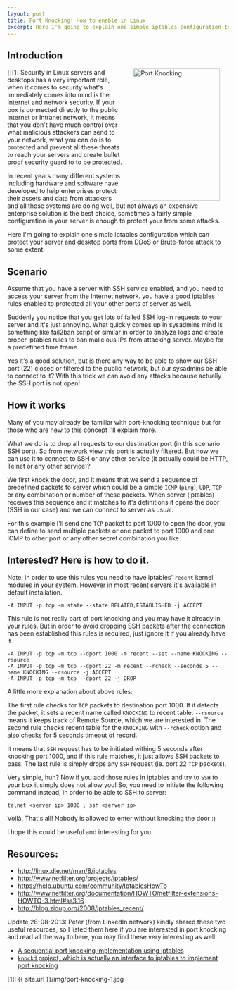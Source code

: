 ```yaml
---
layout: post
title: Port Knocking! How to enable in Linux
excerpt: Here I'm going to explain one simple iptables configuration to enable port knocking which can protect your server from un-authorized access.
---
```


## Introduction

[<img align='right' class="size-medium wp-image-320 alignright" style="margin-left: 20px; margin-right: 20px;" alt="Port Knocking" src="{{ site.url }}/img/port-knocking-1.jpg" width="198" height="300" />][1] 
Security in Linux servers and desktops has a very important role, when it comes to security what's immediately comes into mind is the Internet and network security. If your box is connected directly to the public Internet or Intranet network, it means that you don't have much control over what malicious attackers can send to your network, what you can do is to protected and prevent all these threats to reach your servers and create bullet proof security guard to to be protected. 

In recent years many different systems including hardware and software have developed to help enterprises protect their assets and data from attackers and all those systems are doing well, but not always an expensive enterprise solution is the best choice, sometimes a fairly simple configuration in your server is enough to protect your from some attacks. 

Here I'm going to explain one simple iptables configuration which can protect your server and desktop ports from DDoS or Brute-force attack to some extent. 

<div class="ads"> <ins class="adsbygoogle adslot_1" style="display:block" data-ad-client="ca-pub-5768423765640512" data-ad-slot="4587256441" data-ad-format="horizontal"></ins> <script> (adsbygoogle = window.adsbygoogle || []).push({}); </script> </div>

## Scenario 

Assume that you have a server with SSH service enabled, and you need to access your server from the Internet network. you have a good iptables rules enabled to protected all your other ports of server as well. 

Suddenly you notice that you get lots of failed SSH log-in requests to your server and it's just annoying. What quickly comes up in sysadmins mind is something like fail2ban script or similar in order to analyze logs and create proper iptables rules to ban malicious IPs from attacking server.  Maybe for a predefined time frame. 

Yes it's a good solution, but is there any way to be able to show our SSH port (22) closed or filtered to the public network, but our sysadmins be able to connect to it? With this trick we can avoid any attacks because actually the SSH port is not open! 

## How it works 

Many of you may already be familiar with port-knocking technique but for those who are new to this concept I'll explain more. 

What we do is to drop all requests to our destination port (in this scenario SSH port). So from network view this port is actually filtered. But how we can use it to connect to SSH or any other service (it actually could be HTTP, Telnet or any other service)? 

We first knock the door, and it means that we send a sequence of predefined packets to server which could be a simple `ICMP` (`ping`), `UDP`, `TCP` or any combination or number of these packets. When server (iptables) receives this sequence and it matches to it's definitions it opens the door (SSH in our case) and we can connect to server as usual. 

For this example I'll send one `TCP` packet to port 1000 to open the door, you can define to send multiple packets or one packet to port 1000 and one ICMP to other port or any other secret combination you like. 

## Interested? Here is how to do it.

Note: in order to use this rules you need to have iptables' `recent` kernel modules in your system. However in most recent servers it's available in default installation. 

	-A INPUT -p tcp -m state --state RELATED,ESTABLISHED -j ACCEPT 

This rule is not really part of port knocking and you may have it already in your rules. But in order to avoid dropping SSH packets after the connection has been established this rules is required, just ignore it if you already have it. 

<div class="ads"> <ins class="adsbygoogle adslot_1" style="display:block" data-ad-client="ca-pub-5768423765640512" data-ad-slot="4587256441" data-ad-format="rectangle"></ins> <script> (adsbygoogle = window.adsbygoogle || []).push({}); </script> </div>

	-A INPUT -p tcp -m tcp --dport 1000 -m recent --set --name KNOCKING --rsource
	-A INPUT -p tcp -m tcp --dport 22 -m recent --rcheck --seconds 5 --name KNOCKING --rsource -j ACCEPT
	-A INPUT -p tcp -m tcp --dport 22 -j DROP

A little more explanation about above rules: 

The first rule checks for `TCP` packets to destination port 1000. If it detects the packet, it sets a recent name called `KNOCKING` to recent table. `--rsource` means it keeps track of Remote Source, which we are interested in. The second rule checks recent table for the `KNOCKING` with `--rcheck` option and also checks for 5 seconds timeout of record. 

It means that `SSH` request has to be initiated withing 5 seconds after knocking port 1000, and if this rule matches, it just allows SSH packets to pass. The last rule is simply drops any `SSH` request (ie. port 22 `TCP` packets). 

Very simple, huh? Now if you add those rules in iptables and try to `SSH` to your box it simply does not allow you! So, you need to initiate the following command instead, in order to be able to SSH to server: 

	telnet <server ip> 1000 ; ssh <server ip>

Voilà, That's all! Nobody is allowed to enter without knocking the door :) 

I hope this could be useful and interesting for you. 

## Resources: 

+ <a href="http://linux.die.net/man/8/iptables" target="_blank">http://linux.die.net/man/8/iptables</a> 
+ <a href="http://www.netfilter.org/projects/iptables/" target="_blank">http://www.netfilter.org/projects/iptables/</a> 
+ <a href="http://www.netfilter.org/projects/iptables/" target="_blank">https://help.ubuntu.com/community/IptablesHowTo</a> 
+ <a href="http://www.netfilter.org/documentation/HOWTO/netfilter-extensions-HOWTO-3.html#ss3.16" target="_blank">http://www.netfilter.org/documentation/HOWTO/netfilter-extensions-HOWTO-3.html#ss3.16</a> 
+ <a href="http://blog.zioup.org/2008/iptables_recent/" target="_blank">http://blog.zioup.org/2008/iptables_recent/</a> 

Update 28-08-2013: Peter (from LinkedIn network) kindly shared these two useful resources, so I listed them here if you are interested in port knocking and read all the way to here, you may find these very interesting as well: 

+ <a href="http://www.microhowto.info/howto/implement_port_knocking_using_iptables.html " target="_blank">A sequential port knocking implementation using iptables</a>
+ <a href="http://www.zeroflux.org/projects/knock/" target="_blank">`knockd` project, which is actually an interface to iptables to implement port knocking</a> 

[1]: {{ site.url }}/img/port-knocking-1.jpg
